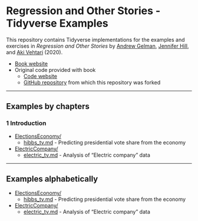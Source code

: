 Regression and Other Stories - Tidyverse Examples
================

This repository contains Tidyverse implementations for the examples and
exercises in *Regression and Other Stories* by [Andrew
Gelman](http://www.stat.columbia.edu/~gelman/), [Jennifer
Hill](https://steinhardt.nyu.edu/people/jennifer-hill), and [Aki
Vehtari](https://users.aalto.fi/~ave/) (2020).

-   [Book website](http://www.stat.columbia.edu/~gelman/regression/)
-   Original code provided with book
    -   [Code
        website](https://avehtari.github.io/ROS-Examples/examples.html)
    -   [GitHub repository](https://github.com/avehtari/ROS-Examples)
        from which this repository was forked

------------------------------------------------------------------------

## Examples by chapters

### 1 Introduction

-   [ElectionsEconomy/](ElectionsEconomy/)
    -   [hibbs\_tv.md](ElectionsEconomy/hibbs_tv.md) - Predicting
        presidential vote share from the economy
-   [ElectricCompany/](ElectricCompany/)
    -   [electric\_tv.md](ElectricCompany/electric_tv.md) - Analysis of
        “Electric company” data
        <!-- - [Peacekeeping/](Peacekeeping/) -->
        <!--     - [peace_tv.md](Peacekeeping/peace_tv.md) - Outcomes after civil war in countries with and without United Nations peacekeeping -->
        <!-- - [SimpleCausal/](SimpleCausal/) -->
        <!--     - [causal_tv.md](SimpleCausal/causal_tv.md) - Simple graphs illustrating regression for causal inference -->
        <!-- - [Helicopters/](Helicopters/) -->
        <!--     - [helicopters_tv.md](Helicopters/helicopters_tv.md) - Example data file for helicopter flying time exercise -->

<!-- ### 2  Data and measurement -->
<!-- - [HDI/](HDI/) -->
<!--     - [hdi_tv.md](HDI/hdi_tv.md) - Human Development Index - Looking at data in different ways -->
<!-- - [Pew/](Pew/) -->
<!--     - [pew_tv.md](Pew/pew_tv.md) - Miscellaneous analyses using raw Pew data -->
<!-- - [HealthExpenditure/](HealthExpenditure/) -->
<!--     - [healthexpenditure_tv.md](HealthExpenditure/healthexpenditure_tv.md) - Discovery through graphs of data and models -->
<!-- - [Names/](Names/) -->
<!--     - [names_tv.md](Names/names_tv.md) - Names - Distributions of names of American babies -->
<!--     - [lastletters_tv.md](Names/lastletters_tv.md) - Last letters - Distributions of last letters of names of American babies -->
<!-- - [AgePeriodCohort/](AgePeriodCohort/) -->
<!--     - [births_tv.md](AgePeriodCohort/births_tv.md) - Age adjustment -->
<!-- - [Congress/](Congress/) -->
<!--     - [congress_plots_tv.md](Congress/congress_plots_tv.md) - Predictive uncertainty for congressional elections -->
<!-- ### 3  Some basic methods in mathematics and probability -->
<!-- - [Mile/](Mile/) -->
<!--     - [mile_tv.md](Mile/mile_tv.md) - Trend of record times in the mile run -->
<!-- - [Metabolic/](Metabolic/) -->
<!--     - [metabolic_tv.md](Metabolic/metabolic_tv.md) - How to interpret a power law or log-log regression -->
<!-- - [Earnings/](Earnings/) -->
<!--     - [height_and_weight_tv.md](Earnings/height_and_weight_tv.md) - Predict weight -->
<!-- - [CentralLimitTheorem/](CentralLimitTheorem/) -->
<!--     - [heightweight_tv.md](CentralLimitTheorem/heightweight_tv.md) - Illustrate central limit theorem and normal distribution -->
<!-- - [Stents/](Stents/) -->
<!--     - [stents_tv.md](Stents/stents_tv.md) - Stents - comparing distributions -->
<!-- ### 4  Generative models and statistical inference -->
<!-- - [Coverage/](Coverage/) -->
<!--     - [coverage_tv.md](Coverage/coverage_tv.md) - Example of coverage -->
<!-- - [Death/](Death/) -->
<!--     - [polls_tv.md](Death/polls_tv.md) - Proportion of American adults supporting the death penalty -->
<!-- - [Coop/](Coop/) -->
<!--     - [riverbay_tv.md](Coop/riverbay_tv.md) - Example of hypothesis testing -->
<!-- - [Girls/](Girls/) -->
<!-- ### 5  Simulation -->
<!-- - [ProbabilitySimulation/](ProbabilitySimulation/) -->
<!--     - [probsim_tv.md](ProbabilitySimulation/probsim_tv.md) - Simulation of probability models -->
<!-- - [Earnings/](Earnings/) -->
<!--     - [earnings_bootstrap_tv.md](Earnings/earnings_bootstrap_tv.md) - Bootstrapping to simulate the sampling distribution -->
<!-- ### 6  Background on regression modeling -->
<!-- - [Simplest/](Simplest/) -->
<!--     - [simplest_tv.md](Simplest/simplest_tv.md) - Linear regression with a single predictor -->
<!--     - [simplest_lm_tv.md](Simplest/simplest_lm_tv.md) - Linear least squares regression with a single predictor -->
<!-- - [Earnings/](Earnings/) -->
<!--     - [earnings_regression_tv.md](Earnings/earnings_regression_tv.md) - Predict respondents' yearly earnings using survey data from 1990. -->
<!-- - [PearsonLee/](PearsonLee/) -->
<!--     - [heights_tv.md](PearsonLee/heights_tv.md) - The heredity of height. Published in 1903 by Karl Pearson and Alice Lee. -->
<!-- - [FakeMidtermFinal/](FakeMidtermFinal/) -->
<!--     - [simulation_tv.md](FakeMidtermFinal/simulation_tv.md) - Fake dataset of 1000 students' scores on a midterm and final exam -->
<!-- ### 7  Linear regression with a single predictor -->
<!-- - [ElectionsEconomy/](ElectionsEconomy/) -->
<!--     - [hibbs_tv.md](ElectionsEconomy/hibbs_tv.md) - Predicting presidential vote share from the economy -->
<!--     - [hills_tv.md](ElectionsEconomy/hills_tv.md) - Present uncertainty in parameter estimates -->
<!--     - [hibbs_coverage_tv.md](ElectionsEconomy/hibbs_coverage_tv.md) - Checking the coverage of intervals -->
<!--    - [Simplest/](Simplest/) -->
<!--     - [simplest_tv.md](Simplest/simplest_tv.md) - Linear regression with a single predictor -->
<!--     - [simplest_lm_tv.md](Simplest/simplest_lm_tv.md) - Linear least squares regression with a single predictor -->
<!-- ### 8 Fitting regression models -->
<!-- - [ElectionsEconomy/](ElectionsEconomy/) -->
<!--     - [hibbs_tv.md](ElectionsEconomy/hibbs_tv.md) - Predicting presidential vote share from the economy -->
<!-- - [Influence/](Influence/) -->
<!--     - [influence_tv.md](Influence/influence_tv.md) - Influence of individual points in a fitted regression -->
<!-- ### 9 Prediction and Bayesian inference  -->
<!-- - [ElectionsEconomy/](ElectionsEconomy/) -->
<!--     - [hibbs_tv.md](ElectionsEconomy/hibbs_tv.md) - Predicting presidential vote share from the economy -->
<!--     - [bayes_tv.md](ElectionsEconomy/bayes_tv.md) - Demonstration of Bayesian information aggregation -->
<!-- - [SexRatio/](SexRatio/) -->
<!--     - [sexratio_tv.md](SexRatio/sexratio_tv.md) - Example where an informative prior makes a difference -->
<!-- - [Earnings/](Earnings/) -->
<!--     - [height_and_weight_tv.md](Earnings/height_and_weight_tv.md) - Predict weight -->
<!--     - [earnings_regression_tv.md](Earnings/earnings_regression_tv.md) - Predict respondents' yearly earnings using survey data from 1990. -->
<!-- ### 10  Linear regression with multiple predictors -->
<!-- - [KidIQ/](KidIQ/) -->
<!--     - [kidiq_tv.md](KidIQ/kidiq_tv.md) - Linear regression with multiple predictors -->
<!-- - [Earnings/](Earnings/) -->
<!--     - [height_and_weight_tv.md](Earnings/height_and_weight_tv.md) - Predict weight -->
<!-- - [Congress/](Congress/) -->
<!--     - [congress_tv.md](Congress/congress_tv.md) - Predictive uncertainty for congressional elections -->
<!-- - [NES/](NES/) -->
<!--     - [nes_linear_tv.md](NES/nes_linear_tv.md) - Fitting the same regression to many datasets -->
<!-- - [Beauty/](Beauty/) -->
<!--     - [beauty_tv.md](Beauty/beauty_tv.md) - Student evaluations of instructors’ beauty and teaching quality -->
<!-- ### 11  Assumptions, diagnostics, and model evaluation -->
<!-- - [KidIQ/](KidIQ/) -->
<!--     - [kidiq_tv.md](KidIQ/kidiq_tv.md) - Linear regression with multiple predictors -->
<!--     - [kidiq_loo_tv.md](KidIQ/kidiq_loo_tv.md) - Linear regression and leave-one-out cross-validation -->
<!--     - [kidiq_R2_tv.md](KidIQ/kidiq_R2_tv.md) - Linear regression and Bayes-R2 and LOO-R2 -->
<!--     - [kidiq_kcv_tv.md](KidIQ/kidiq_kcv_tv.md) - Linear regression and K-fold cross-validation -->
<!-- - [Residuals/](Residuals/) -->
<!--     - [residuals_tv.md](Residuals/residuals_tv.md) - Plotting the data and fitted model -->
<!-- - [Introclass/](Introclass/) -->
<!--     - [residual_plots_tv.md](Introclass/residual_plots_tv.md) - Plot residuals vs.\ predicted values, or residuals vs.\ observed values? -->
<!-- - [Newcomb/](Newcomb/) -->
<!--     - [newcomb_tv.md](Newcomb/newcomb_tv.md) - Posterior predictive checking of Normal model for Newcomb's speed of light data -->
<!-- - [Unemployment/](Unemployment/) -->
<!--     - [unemployment_tv.md](Unemployment/unemployment_tv.md) - Time series fit and posterior predictive model checking for unemployment series -->
<!-- - [Rsquared/](Rsquared/) -->
<!--     - [rsquared_tv.md](Rsquared/rsquared_tv.md) - Bayesian R^2 -->
<!-- - [CrossValidation/](CrossValidation/) -->
<!--     - [crossvalidation_tv.md](CrossValidation/crossvalidation_tv.md) - Demonstration of cross validation -->
<!-- - [FakeKCV/](FakeKCV/) -->
<!--     - [fake_kcv_tv.md](FakeKCV/fake_kcv_tv.md) - Demonstration of $K$-fold cross-validation using simulated data -->
<!-- - [Pyth/](Pyth/) -->
<!-- ### 12  Transformations -->
<!-- - [KidIQ/](KidIQ/) -->
<!--     - [kidiq_tv.md](KidIQ/kidiq_tv.md) - Linear regression with multiple predictors -->
<!-- - [Earnings/](Earnings/) -->
<!--     - [earnings_regression_tv.md](Earnings/earnings_regression_tv.md) - Predict respondents' yearly earnings using survey data from 1990. -->
<!-- - [Gay/](Gay/) -->
<!--     - [gay_simple_tv.md](Gay/gay_simple_tv.md) - Simple models (linear and discretized age) and political attitudes as a function of age -->
<!-- - [Mesquite/](Mesquite/) -->
<!--     - [mesquite_tv.md](Mesquite/mesquite_tv.md) - Predicting the yields of mesquite bushes -->
<!-- - [Student/](Student/) -->
<!--     - [student_tv.md](Student/student_tv.md) - Models for regression coefficients -->
<!-- - [Pollution/](Pollution/) -->
<!--     - [pollution_tv.md](Pollution/pollution_tv.md) - Pollution data. -->
<!-- ### 13  Logistic regression -->
<!-- - [NES/](NES/) -->
<!--     - [nes_logistic_tv.md](NES/nes_logistic_tv.md) - Logistic regression, identifiability, and separation -->
<!-- - [LogisticPriors/](LogisticPriors/) -->
<!--     - [logistic_priors_tv.md](LogisticPriors/logistic_priors_tv.md) - Effect of priors in logistic regression -->
<!-- - [Arsenic/](Arsenic/) -->
<!--     - [arsenic_logistic_building_tv.md](Arsenic/arsenic_logistic_building_tv.md) - Building a logistic regression model: wells in Bangladesh -->
<!-- ### 14  Working with logistic regression -->
<!-- - [LogitGraphs/](https://github.com/avehtari/ROS-Examples/LogitGraphs/) -->
<!--     - [logitgraphs_tv.md](LogitGraphs/logitgraphs_tv.md) - Different ways of displaying logistic regression -->
<!-- - [NES/](NES/) -->
<!--     - [nes_logistic_tv.md](NES/nes_logistic_tv.md) - Logistic regression, identifiability, and separation -->
<!-- - [Rodents/](Rodents/) -->
<!-- - [Arsenic/](Arsenic/) -->
<!--     - [arsenic_logistic_residuals_tv.md](Arsenic/arsenic_logistic_residuals_tv.md) - Residual plots for a logistic regression model: wells in Bangladesh -->
<!--     - [arsenic_logistic_apc_tv.md](Arsenic/arsenic_logistic_apc_tv.md) - Average predictice comparisons for a logistic regression model: wells in Bangladesh -->
<!-- ### 15  Other generalized linear models -->
<!-- - [PoissonExample/](PoissonExample/) -->
<!--     - [PoissonExample_tv.md](PoissonExample/poisson_regression_tv.md) - Demonstrate Poisson regression with simulated data. -->
<!-- - [Roaches/](Roaches/) -->
<!--     - [roaches_tv.md](Roaches/roaches_tv.md) - Analyse the effect of integrated pest management on reducing cockroach levels in urban apartments -->
<!-- - [Storable/](Storable/)  -->
<!--     - [storable_tv.md](Storable/storable_tv.md) - Ordered categorical data analysis with a study from experimental economics, on the topic of ``storable votes.'' -->
<!-- - [Earnings/](Earnings/) -->
<!--     - [earnings_compound_tv.md](Earnings/earnings_compound_tv.md) - Compound discrete-continuos model -->
<!-- - [RiskyBehavior/](RiskyBehavior/) -->
<!--     - [risky_tv.md](RiskyBehavior/risky_tv.md) Risky behavior data. -->
<!-- - [NES/](NES/) -->
<!-- - [Lalonde/](Lalonde/) -->
<!-- - [Congress/](Congress/) -->
<!-- - [AcademyAwards/](AcademyAwards/) -->
<!-- ### 16  Design and sample size decisions -->
<!-- - [ElectricCompany/](ElectricCompany/) -->
<!--     - [electric_tv.md](ElectricCompany/electric_tv.md) - Analysis of "Electric company" data -->
<!-- - [SampleSize/](SampleSize/) -->
<!--     - [simulation_tv.md](DataCollection/simulation_tv.md) - Sample size simulation -->
<!-- - [FakeMidtermFinal/](FakeMidtermFinal/) -->
<!--     - [simulation_based_design_tv.md](FakeMidtermFinal/simulation_based_design_tv.md) - Fake dataset of a randomized experiment on student grades -->
<!-- ### 17  Poststratification and missing-data imputation -->
<!-- - [Poststrat/](Poststrat/) -->
<!--     - [poststrat_tv.md](Poststrat/poststrat_tv.md) - Poststratification after estimation -->
<!--     - [poststrat2_tv.md](Poststrat/poststrat2_tv.md) - Poststratification after estimation -->
<!-- - [Imputation/](Imputation/) -->
<!--     - [imputation_tv.md](Imputation/imputation_tv.md) - Regression-based imputation for the Social Indicators Survey -->
<!--     - [imputation_gg_tv.md](Imputation/imputation_gg_tv.md) - Regression-based imputation for the Social Indicators Survey, dplyr/ggplot version -->
<!-- ### 18  Causal inference basics and randomized experiments -->
<!-- - [Sesame/](Sesame/) -->
<!--     - [sesame_tv.md](Sesame/sesame_tv.md) - Causal analysis of Sesame Street experiment -->
<!-- ### 19  Causal inference using regression on the treatment variable -->
<!-- - [ElectricCompany/](ElectricCompany/) -->
<!--     - [electric_tv.md](ElectricCompany/electric_tv.md) - Analysis of "Electric company" data -->
<!-- - [Incentives/]((Incentives/)) -->
<!--     - [incentives_tv.md](Incentives/incentives_tv.md) - Simple analysis of incentives data -->
<!-- - [Cows/](Cows/) -->
<!-- ### 20  Observational studies with all confounders assumed to be measured -->
<!-- - [ElectricCompany/](ElectricCompany/) -->
<!--     - [electric_tv.md](ElectricCompany/electric_tv.md) - Analysis of "Electric company" data -->
<!-- - [Childcare/](Childcare/) -->
<!--     - [childcare_tv.md](Childcare/childcare_tv.md) - Infant Health and Development Program (IHDP) example. -->
<!-- ### 21  More advanced topics in causal inference -->
<!-- - [Sesame/](Sesame/) -->
<!--     - [sesame_tv.md](Sesame/sesame_tv.md) - Causal analysis of Sesame Street experiment -->
<!-- - [Bypass/](Pypass/) -->
<!-- - [ChileSchools/](ChileSchools/) -->
<!--     - [chile_schools_tv.md](ChileSchools/chile_schools_tv.md) - ChileSchools example. -->
<!-- ### 22  Advanced regression and multilevel models -->
<!-- - [Golf/](Golf/) -->
<!--     - [golf_tv.md](Golf/golf_tv.md) - Gold putting accuracy: Fitting a nonlinear model using Stan -->
<!-- - [Gay/](Gay/) -->
<!--     - [gay_tv.md](Gay/gay_tv.md) - Nonlinear models (Loess, B-spline, GP-spline, and BART) and political attitudes as a function of age -->
<!-- - [ElectionsEconomy/](ElectionsEconomy/) -->
<!--     - [hibbs_tv.md](ElectionsEconomy/hibbs_tv.md) - Predicting presidential vote share from the economy -->
<!-- - [Scalability/](Scalability/) -->
<!--     - [scalability_tv.md](Scalability/scalability_tv.md) - Demonstrate computation speed with 100 000 observations. -->
<!-- ### Appendix A -->
<!-- - [Coins/](Coins/) -->
<!-- - [Mile/](Mile/) -->
<!--     - [mile_tv.md](Mile/mile_tv.md) - Trend of record times in the mile run -->
<!-- - [Parabola/](Parabola/) -->
<!--     - [parabola_tv.md](Parabola/parabola_tv.md) - Demonstration of using Stan for optimization -->
<!-- - [Restaurant/](Restaurant/) -->
<!--     - [restaurant_tv.md](Restaurant/restaurant_tv.md) - Demonstration of using Stan for optimization -->
<!-- - [DifferentSoftware/](DifferentSoftware/) -->
<!--     - [linear_tv.md](DifferentSoftware/linear_tv.md) - Linear regression using different software options -->

------------------------------------------------------------------------

## Examples alphabetically

<!-- - [AcademyAwards/](AcademyAwards/) -->
<!-- - [AgePeriodCohort/](AgePeriodCohort/) -->
<!--     - [births_tv.md](AgePeriodCohort/births_tv.md) - Age adjustment -->
<!-- - [Arsenic/](Arsenic/) -->
<!--     - [arsenic_logistic_building_tv.md](Arsenic/arsenic_logistic_building_tv.md) - Building a logistic regression model: wells in Bangladesh -->
<!--     - [arsenic_logistic_residuals_tv.md](Arsenic/arsenic_logistic_residuals_tv.md) - Residual plots for a logistic regression model: wells in Bangladesh -->
<!--     - [arsenic_logistic_apc_tv.md](Arsenic/arsenic_logistic_apc_tv.md) - Average predictice comparisons for a logistic regression model: wells in Bangladesh -->
<!--     - [arsenic_logistic_building_optimizing_tv.md](Arsenic/arsenic_logistic_building_optimizing_tv.md) - Building a logistic regression model: wells in Bangladesh. A version with normal approximation at the mode. -->
<!-- - [Balance/](Balance/) -->
<!--     - [treatcontrol_tv.md](Balance/treatcontrol_tv.md) -->
<!-- - [Beauty/](Beauty/) -->
<!--     - [beauty_tv.md](Beauty/beauty_tv.md) - Student evaluations of instructors’ beauty and teaching quality -->
<!-- - [Bypass/](Bypass/) -->
<!-- - [CausalDiagram/](CausalDiagram/) -->
<!--     - [diagrams_tv.md](CausalDiagram/diagrams_tv.md) - Plot causal diagram -->
<!-- - [CentralLimitTheorem/](CentralLimitTheorem/) -->
<!--     - [heightweight_tv.md](CentralLimitTheorem/heightweight_tv.md) - Illustrate central limit theorem and normal distribution -->
<!-- - [Childcare/](Childcare/) -->
<!--     - [childcare_tv.md](Childcare/childcare_tv.md) - Infant Health and Development Program (IHDP) example. -->
<!-- - [ChileSchools/](ChileSchools/) -->
<!--     - [chile_schools_tv.md](ChileSchools/chile_schools_tv.md) - ChileSchools example. -->
<!-- - [Coins/](Coins/) -->
<!-- - [Congress/](Congress/) -->
<!--     - [congress_tv.md](Congress/congress_tv.md) - Predictive uncertainty for congressional elections -->
<!--     - [congress_plots_tv.md](Congress/congress_plots_tv.md) - Predictive uncertainty for congressional elections -->
<!-- - [Coop/](Coop/) -->
<!--     - [riverbay_tv.md](Coop/riverbay_tv.md) - Example of hypothesis testing -->
<!-- - [Coverage/](Coverage/) -->
<!--     - [coverage_tv.md](Coverage/coverage_tv.md) - Example of coverage -->
<!-- - [Cows/](Cows/) -->
<!-- - [CrossValidation/](CrossValidation/) -->
<!--     - [crossvalidation_tv.md](CrossValidation/crossvalidation_tv.md) - Demonstration of cross validation -->
<!-- - [SampleSize/](SampleSize/) -->
<!--     - [simulation_tv.md](DataCollection/simulation_tv.md) - Sample size simulation -->
<!-- - [Death/](Death/) -->
<!--     - [polls_tv.md](Death/polls_tv.md) - Proportion of American adults supporting the death penalty -->
<!-- - [DifferentSoftware/](DifferentSoftware/) -->
<!--     - [linear_tv.md](DifferentSoftware/linear_tv.md) - Linear regression using different software options -->
<!-- - [Earnings/](Earnings/) -->
<!--     - [earnings_regression_tv.md](Earnings/earnings_regression_tv.md) - Predict respondents' yearly earnings using survey data from 1990. -->
<!--     - [earnings_bootstrap_tv.md](Earnings/earnings_bootstrap_tv.md) - Bootstrapping to simulate the sampling distribution -->
<!--     - [earnings_compound_tv.md](Earnings/earnings_compound_tv.md) - Compound discrete-continuos model -->
<!--     - [height_and_weight_tv.md](Earnings/height_and_weight_tv.md) - Predict weight -->

-   [ElectionsEconomy/](ElectionsEconomy/)
    <!--     - [bayes_tv.md](ElectionsEconomy/bayes_tv.md) - Demonstration of Bayesian information aggregation -->
    -   [hibbs\_tv.md](ElectionsEconomy/hibbs_tv.md) - Predicting
        presidential vote share from the economy
        <!--     - [hills_tv.md](ElectionsEconomy/hills_tv.md) - Present uncertainty in parameter estimates -->
        <!--     - [hibbs_coverage_tv.md](ElectionsEconomy/hibbs_coverage_tv.md) - Checking the model-fitting procedure using fake-data simulation. -->
-   [ElectricCompany/](ElectricCompany/)
    -   [electric\_tv.md](ElectricCompany/electric_tv.md) - Analysis of
        “Electric company” data <!-- - [FakeKCV/](FakeKCV/) -->
        <!--     - [fake_kcv_tv.md](FakeKCV/fake_kcv_tv.md) - Demonstration of $K$-fold cross-validation using simulated data -->
        <!-- - [FakeMidtermFinal/](FakeMidtermFinal/) -->
        <!--     - [simulation_tv.md](FakeMidtermFinal/simulation_tv.md) - Fake dataset of 1000 students' scores on a midterm and final exam -->
        <!--     - [simulation_based_design_tv.md](FakeMidtermFinal/simulation_based_design_tv.md) - Fake dataset of a randomized experiment on student grades -->
        <!-- - [FrenchElection/](FrenchElection/) -->
        <!--     - [ps_primaire_tv.md](FrenchElection/ps_primaire_tv.md) - French Election data -->
        <!-- - [Gay/](Gay/) -->
        <!--     - [gay_simple_tv.md](Gay/gay_simple_tv.md) - Simple models (linear and discretized age) and political attitudes as a function of age -->
        <!--     - [gay_tv.md](Gay/gay_tv.md) - Nonlinear models (Loess, B-spline, GP-spline, and BART) and political attitudes as a function of age -->
        <!-- - [Girls/](Girls/) --> <!-- - [Golf/](Golf/) -->
        <!--     - [golf_tv.md](Golf/golf_tv.md) - Gold putting accuracy: Fitting a nonlinear model using Stan -->
        <!-- - [HDI/](https://github.com/avehtari/ROS-Examples/HDI/) -->
        <!--     - [hdi_tv.md](HDI/hdi_tv.md) - Human Development Index - Looking at data in different ways -->
        <!-- - [HealthExpenditure/](HealthExpenditure/) -->
        <!--     - [healthexpenditure_tv.md](HealthExpenditure/healthexpenditure_tv.md) - Discovery through graphs of data and models -->
        <!-- - [Helicopters/](Helicopters/) -->
        <!--     - [helicopters_tv.md](Helicopters/helicopters_tv.md) - Example data file for helicopter flying time exercise -->
        <!-- - [Imputation/](Imputation/) -->
        <!--     - [imputation_tv.md](Imputation/imputation_tv.md) - Regression-based imputation for the Social Indicators Survey -->
        <!--     - [imputation_gg_tv.md](Imputation/imputation_gg_tv.md) - Regression-based imputation for the Social Indicators Survey, dplyr/ggplot version -->
        <!-- - [Incentives/]((Incentives/)) -->
        <!--     - [incentives_tv.md](Incentives/incentives_tv.md) - Simple analysis of incentives data -->
        <!-- - [Influence/](Influence/) -->
        <!--     - [influence_tv.md](Influence/influence_tv.md) - Influence of individual points in a fitted regression -->
        <!-- - [Interactions/](Interactions/) -->
        <!--     - [interactions_tv.md](Interactions/interactions_tv.md) - Plot interaction example figure -->
        <!-- - [Introclass/](Introclass/) -->
        <!--     - [residual_plots_tv.md](Introclass/residual_plots_tv.md) - Plot residuals vs.\ predicted values, or residuals vs.\ observed values? -->
        <!-- - [KidIQ/](KidIQ/) -->
        <!--     - [kidiq_tv.md](KidIQ/kidiq_tv.md) - Linear regression with multiple predictors -->
        <!--     - [kidiq_loo_tv.md](KidIQ/kidiq_loo_tv.md) - Linear regression and leave-one-out cross-validation -->
        <!--     - [kidiq_R2_tv.md](KidIQ/kidiq_R2_tv.md) - Linear regression and Bayes-R2 and LOO-R2 -->
        <!--     - [kidiq_kcv_tv.md](KidIQ/kidiq_kcv_tv.md) - Linear regression and K-fold cross-validation -->
        <!-- - [Lalonde/](Lalonde/) -->
        <!-- - [LogisticPriors/](LogisticPriors/) -->
        <!--     - [logistic_priors_tv.md](LogisticPriors/logistic_priors_tv.md) - Effect of priors in logistic regression -->
        <!-- - [Mesquite/](Mesquite/) -->
        <!--     - [mesquite_tv.md](Mesquite/mesquite_tv.md) - Predicting the yields of mesquite bushes -->
        <!-- - [Metabolic/](Metabolic/) -->
        <!--     - [metabolic_tv.md](Metabolic/metabolic_tv.md) - How to interpret a power law or log-log regression -->
        <!-- - [Mile/](Mile/) -->
        <!--     - [mile_tv.md](Mile/mile_tv.md) - Trend of record times in the mile run -->
        <!-- - [Names/](Names/) -->
        <!--     - [names_tv.md](Names/names_tv.md) - Names - Distributions of names of American babies -->
        <!--     - [lastletters_tv.md](Names/lastletters_tv.md) - Last letters - Distributions of last letters of names of American babies -->
        <!-- - [NES/](NES/) -->
        <!--     - [nes_linear_tv.md](NES/nes_linear_tv.md) - Fitting the same regression to many datasets -->
        <!--     - [nes_logistic_tv.md](NES/nes_logistic_tv.md) - Logistic regression, identifiability, and separation -->
        <!-- - [Newcomb/](Newcomb/) -->
        <!--     - [newcomb_tv.md](Newcomb/newcomb_tv.md) - Posterior predictive checking of Normal model for Newcomb's speed of light data -->
        <!-- - [Parabola/](Parabola/) -->
        <!--     - [parabola_tv.md](Parabola/parabola_tv.md) - Demonstration of using Stan for optimization -->
        <!-- - [Peacekeeping/](Peacekeeping/) -->
        <!--     - [peace_tv.md](Peacekeeping/peace_tv.md) - Outcomes after civil war in countries with and without United Nations peacekeeping -->
        <!-- - [PearsonLee/](PearsonLee/) -->
        <!--     - [heights_tv.md](PearsonLee/heights_tv.md) - The heredity of height. Published in 1903 by Karl Pearson and Alice Lee. -->
        <!-- - [Pew/](Pew/) -->
        <!--     - [pew_tv.md](Pew/pew_tv.md) - Miscellaneous analyses using raw Pew data -->
        <!-- - [PoissonExample/](PoissonExample/) -->
        <!--     - [poissonexample_tv.md](PoissonExample/poissonexample_tv.md) - Demonstrate Poisson regression with simulated data. -->
        <!-- - [Pollution/](Pollution/) -->
        <!--     - [pollution_tv.md](Pollution/pollution_tv.md) - Pollution data. -->
        <!-- - [Poststrat/](Poststrat/) -->
        <!--     - [poststrat_tv.md](Poststrat/poststrat_tv.md) - Poststratification after estimation -->
        <!--     - [poststrat2_tv.md](Poststrat/poststrat2_tv.md) - Poststratification after estimation -->
        <!-- - [ProbabilitySimulation/](ProbabilitySimulation/) -->
        <!--     - [probsim_tv.md](ProbabilitySimulation/probsim_tv.md) - Simulation of probability models -->
        <!-- - [Pyth/](Pyth/) -->
        <!-- - [Redistricting/](Redistricting/) -->
        <!-- - [Residuals/](Residuals/) -->
        <!--     - [residuals_tv.md](Residuals/residuals_tv.md) - Plotting the data and fitted model -->
        <!-- - [Restaurant/](Restaurant/) -->
        <!--     - [restaurant_tv.md](Restaurant/restaurant_tv.md) - Demonstration of using Stan for optimization -->
        <!-- - [RiskyBehavior/](RiskyBehavior/) -->
        <!--     - [risky_tv.md](RiskyBehavior/risky_tv.md) Risky behavior data. -->
        <!-- - [Roaches/](Roaches/) -->
        <!--     - [roaches_tv.md](Roaches/roaches_tv.md) - Analyse the effect of integrated pest management on reducing cockroach levels in urban apartments -->
        <!-- - [Rodents/](Rodents/) -->
        <!-- - [Rsquared/](Rsquared/) -->
        <!--     - [rsquared_tv.md](Rsquared/rsquared_tv.md) - Bayesian R^2 -->
        <!-- - [Sesame/](Sesame/) -->
        <!--     - [sesame_tv.md](Sesame/sesame_tv.md) - Causal analysis of Sesame Street experiment -->
        <!-- - [SexRatio/](SexRatio/) -->
        <!--     - [sexratio_tv.md](SexRatio/sexratio_tv.md) - Example where an informative prior makes a difference -->
        <!-- - [SimpleCausal/](SimpleCausal/) -->
        <!--     - [causal_tv.md](SimpleCausal/causal_tv.md) - Simple graphs illustrating regression for causal inference -->
        <!-- - [Simplest/](Simplest/) -->
        <!--     - [simplest_tv.md](Simplest/simplest_tv.md) - Linear regression with a single predictor -->
        <!--     - [simplest_lm_tv.md](Simplest/simplest_lm_tv.md) - Linear least squares regression with a single predictor -->
        <!-- - [Stents/](Stents/) -->
        <!--     - [stents_tv.md](Stents/stents_tv.md) - Stents - comparing distributions -->
        <!-- - [Storable/](Storable/) -->
        <!--     - [storable_tv.md](Storable/storable_tv.md) - Ordered categorical data analysis with a study from experimental economics, on the topic of ``storable votes.'' -->
        <!-- - [Student/](Student/) -->
        <!--     - [student_tv.md](Student/student_tv.md) - Models for regression coefficients -->
        <!-- - [Unemployment/](Unemployment/) -->
        <!--     - [unemployment_tv.md](Unemployment/unemployment_tv.md) - Time series fit and posterior predictive model checking for unemployment series -->
